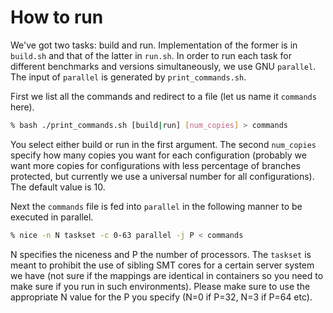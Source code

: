 # How to run

We've got two tasks: build and run. Implementation of the former is in `build.sh` and that of the latter in `run.sh`. In order to run each task for different benchmarks and versions simultaneously, we use GNU `parallel`. The input of `parallel` is generated by `print_commands.sh`.

First we list all the commands and redirect to a file (let us name it `commands` here).

```bash
% bash ./print_commands.sh [build|run] [num_copies] > commands
```

You select either build or run in the first argument. The second `num_copies` specify how many copies you want for each configuration (probably we want more copies for configurations with less percentage of branches protected, but currently we use a universal number for all configurations). The default value is 10.

Next the `commands` file is fed into `parallel` in the following manner to be executed in parallel.

```bash
% nice -n N taskset -c 0-63 parallel -j P < commands
```

N specifies the niceness and P the number of processors. The `taskset` is meant to prohibit the use of sibling SMT cores for a certain server system we have (not sure if the mappings are identical in containers so you need to make sure if you run in such environments). Please make sure to use the appropriate N value for the P you specify (N=0 if P=32, N=3 if P=64 etc).
